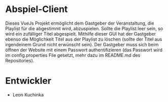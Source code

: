# Abspiel-Client

Dieses VueJs Projekt ermöglicht dem Gastgeber der Veranstaltung, die Playlist für die abgestimmt wird, abzuspielen. Sollte die Playlist leer sein, so wird ein zufälliger Titel abgespielt. Mithilfe dieser GUI hat der Gastgeber ebenso die Möglichkeit Titel aus der Playlist zu löschen (sollte der Titel aus irgendeinem Grund nicht erwünscht sein). Der Gastgeber muss sich beim öffnen der Website mit einem Passwort authentifizieren (das Passwort wird im config.properties File gesetzt, mehr dazu im README.md des Repositories).

# Entwickler
- Leon Kuchinka